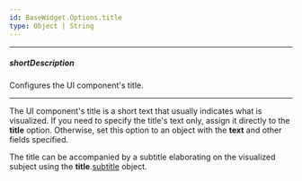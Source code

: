 ```yaml
---
id: BaseWidget.Options.title
type: Object | String
---
```

---
##### shortDescription
Configures the UI component's title.

---
The UI component's title is a short text that usually indicates what is visualized. If you need to specify the title's text only, assign it directly to the **title** option. Otherwise, set this option to an object with the **text** and other fields specified.

The title can be accompanied by a subtitle elaborating on the visualized subject using the **title**.[subtitle](/api-reference/10%20UI%20Components/BaseWidget/1%20Configuration/title/subtitle '{basewidgetpath}/Configuration/title/subtitle/') object.
